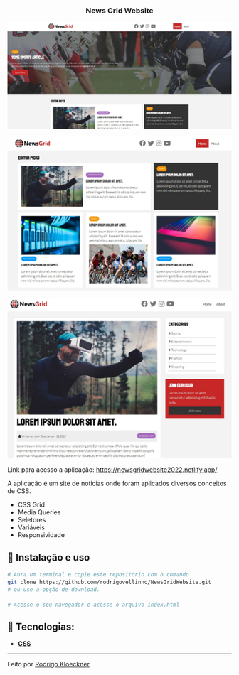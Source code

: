 <h3 align="center">
  News Grid Website
</h3>


<p align="center">
  <img src="https://github.com/rodrigovellinho/NewsGridWebsite/blob/main/cover1.jpg?raw=true" alt="NewsGridWebsite">
</p>

<p align="center">
  <img src="https://github.com/rodrigovellinho/NewsGridWebsite/blob/main/cover2.jpg?raw=true" alt="NewsGridWebsite">
</p>

<p align="center">
  <img src="https://github.com/rodrigovellinho/NewsGridWebsite/blob/main/cover3.jpg?raw=true" alt="NewsGridWebsite">
</p>


Link para acesso a aplicação: https://newsgridwebsite2022.netlify.app/

A aplicação é um site de noticias onde foram aplicados diversos conceitos de CSS. 
- CSS Grid
- Media Queries 
- Seletores
- Variáveis
- Responsividade

## :wrench: Instalação e uso

```bash
# Abra um terminal e copie este repositório com o comando
git clone https://github.com/rodrigovellinho/NewsGridWebsite.git
# ou use a opção de download.

# Acesse o seu navegador e acesse o arquivo index.html
```

## 🔨 Tecnologias:

- **[CSS](https://css-tricks.com/)**
---

Feito por [Rodrigo Kloeckner](https://github.com/rodrigovellinho)
